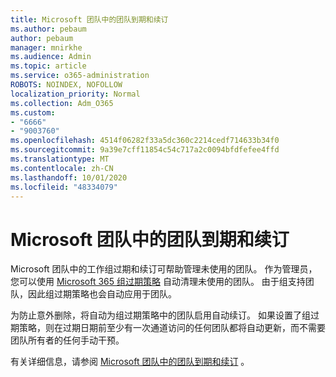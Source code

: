 ```yaml
---
title: Microsoft 团队中的团队到期和续订
ms.author: pebaum
author: pebaum
manager: mnirkhe
ms.audience: Admin
ms.topic: article
ms.service: o365-administration
ROBOTS: NOINDEX, NOFOLLOW
localization_priority: Normal
ms.collection: Adm_O365
ms.custom:
- "6666"
- "9003760"
ms.openlocfilehash: 4514f06282f33a5dc360c2214cedf714633b34f0
ms.sourcegitcommit: 9a39e7cff11854c54c717a2c0094bfdfefee4ffd
ms.translationtype: MT
ms.contentlocale: zh-CN
ms.lasthandoff: 10/01/2020
ms.locfileid: "48334079"
---
```

# <a name="team-expiration-and-renewal-in-microsoft-teams"></a>Microsoft 团队中的团队到期和续订

Microsoft 团队中的工作组过期和续订可帮助管理未使用的团队。 作为管理员，您可以使用  [Microsoft 365 组过期策略](https://docs.microsoft.com/microsoft-365/admin/create-groups/office-365-groups-expiration-policy)  自动清理未使用的团队。 由于组支持团队，因此组过期策略也会自动应用于团队。

为防止意外删除，将自动为组过期策略中的团队启用自动续订。 如果设置了组过期策略，则在过期日期前至少有一次通道访问的任何团队都将自动更新，而不需要团队所有者的任何手动干预。  

有关详细信息，请参阅  [Microsoft 团队中的团队到期和续订](https://docs.microsoft.com/microsoftteams/team-expiration-renewal)  。
